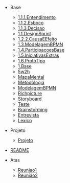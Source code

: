
- Base
  - [1.1.1.Entendimento](Base/1.1.1.entendimento.md)
  - [1.1.2.Esboco](Base/1.1.2.esboco.md)
  - [1.1.3.Decisao](Base/1.1.3.decisao.md)
  - [1.1.DesignSprint](Base/1.1.DesignSprint.md)
  - [1.2.2.CausaEEfeito](Base/1.2.2.CausaEEfeito.md)
  - [1.3.ModelagemBPMN](Base/1.3.ModelagemBPMN.md)
  - [1.4.ParticipacoesBase](Base/1.4.ParticipacoesBase.md)
  - [1.5.IniciativasExtras](Base/1.5.IniciativasExtras.md)
  - [1.6.ProtóTipo](Base/1.6.Protótipo.md)
  - [1.Base](Base/1.Base.md)
  - [5w2h](Base/5w2h.md)
  - [MapaMental](Base/MapaMental.md)
  - [Metodologia](Base/Metodologia.md)
  - [ModelagemBPMN](Base/ModelagemBPMN.md)
  - [Richpicture](Base/Richpicture.md)
  - [Storyboard](Base/Storyboard.md)
  - [Teste](Base/assets/Teste.md)
  - [Brainstorming](Base/brainstorming.md)
  - [Entrevista](Base/entrevista.md)
  - [Lexico](Base/lexico.md)

- Projeto
  - [Projeto](Projeto/Projeto.md)

- [README](README.md)

- Atas
  - [Reuniao1](atas/reuniao1.md)
  - [Reuniao2](atas/reuniao2.md)

